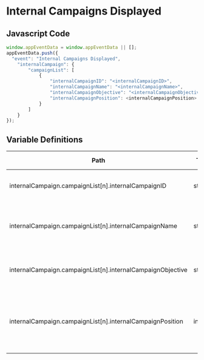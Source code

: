 # Internal Campaigns Displayed

### 

## Javascript Code
```js
window.appEventData = window.appEventData || [];
appEventData.push({
  "event": "Internal Campaigns Displayed",
    "internalCampaign": {
        "campaignList": [
            {
                "internalCampaignID": "<internalCampaignID>",
                "internalCampaignName": "<internalCampaignName>",
                "internalCampaignObjective": "<internalCampaignObjective>",
                "internalCampaignPosition": <internalCampaignPosition>
            }
        ]
    }
});
```

## Variable Definitions

|Path|Type|Description|Example|Pattern|Min Length|Max Length|Minimum|Maximum|Multiple Of|
| --- | --- | --- | --- | --- | --- | --- | --- | --- | --- |
|internalCampaign.campaignList[n].internalCampaignID|string|Unique Identifier of an internal campaign|2345, 56789, 9876|||||||
|internalCampaign.campaignList[n].internalCampaignName|string|The name of the promotion.|Trek bikes for kids, REI Spring Sale 2019, Viking Cruise Fall Specials|||||||
|internalCampaign.campaignList[n].internalCampaignObjective|string|Objective of the Internal Campaign|Order Starter, Order Value, Newsletter Subscriptions, 12, 33, 44|||||||
|internalCampaign.campaignList[n].internalCampaignPosition|integer|The position of a internal campaign offering within a list of internal campaigns|1, 5, 78, 3||||1|||




